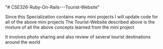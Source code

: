 "# CSE326-Ruby-On-Rails---Tourist-Website" 

Since this Specialization contains many mini projects
I will update code for all of the above mini projects
The Tourist-Website described above is the mixture of all the above concepts learned from the mini project

It involves photo sharing and also review of several tourist destinations around the world
